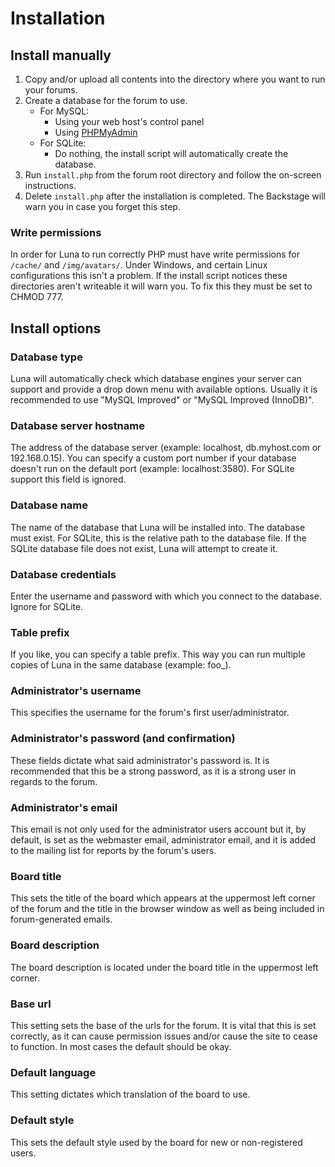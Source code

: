 # Installation
## Install manually

1. Copy and/or upload all contents into the directory where you want to run your forums.
2. Create a database for the forum to use.
	* For MySQL:
		* Using your web host's control panel
		* Using <a title="http://www.phpmyadmin.net" href="http://www.phpmyadmin.net/" rel="nofollow">PHPMyAdmin</a>
	* For SQLite:
		* Do nothing, the install script will automatically create the database.
3. Run `install.php` from the forum root directory and follow the on-screen instructions.
4. Delete `install.php` after the installation is completed. The Backstage will warn you in case you forget this step.

### Write permissions
In order for Luna to run correctly PHP must have write permissions for `/cache/` and `/img/avatars/`. Under Windows, and certain Linux configurations this isn't a problem. If the install script notices these directories aren't writeable it will warn you. To fix this they must be set to CHMOD 777.

## Install options
### Database type
Luna will automatically check which database engines your server can support and provide a drop down menu with available options. Usually it is recommended to use "MySQL Improved" or "MySQL Improved (InnoDB)".

### Database server hostname
The address of the database server (example: localhost, db.myhost.com or 192.168.0.15). You can specify a custom port number if your database doesn't run on the default port (example: localhost:3580). For SQLite support this field is ignored.

### Database name
The name of the database that Luna will be installed into. The database must exist. For SQLite, this is the relative path to the database file. If the SQLite database file does not exist, Luna will attempt to create it.

### Database credentials
Enter the username and password with which you connect to the database. Ignore for SQLite.

### Table prefix
If you like, you can specify a table prefix. This way you can run multiple copies of Luna in the same database (example: foo_).

### Administrator's username
This specifies the username for the forum's first user/administrator.

### Administrator's password (and confirmation)
These fields dictate what said administrator's password is.  It is recommended that this be a strong password, as it is a strong user in regards to the forum.

### Administrator's email
This email is not only used for the administrator users account but it, by default, is set as the webmaster email, administrator email, and it is added to the mailing list for reports by the forum's users.

### Board title
This sets the title of the board which appears at the uppermost left corner of the forum and the title in the browser window as well as being included in forum-generated emails.

### Board description
The board description is located under the board title in the uppermost left corner.

### Base url
This setting sets the base of the urls for the forum.  It is vital that this is set correctly, as it can cause permission issues and/or cause the site to cease to function. In most cases the default should be okay.

### Default language
This setting dictates which translation of the board to use.

### Default style
This sets the default style used by the board for new or non-registered users.